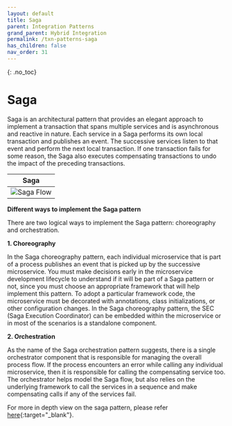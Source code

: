 ```yaml
---
layout: default
title: Saga
parent: Integration Patterns
grand_parent: Hybrid Integration
permalink: /txn-patterns-saga
has_children: false
nav_order: 31
---
```


{: .no_toc}
# Saga

Saga is an architectural pattern that provides an elegant approach to implement a transaction that spans multiple services and is asynchronous and reactive in nature. Each service in a Saga performs its own local transaction and publishes an event. The successive services listen to that event and perform the next local transaction. If one transaction fails for some reason, the Saga also executes compensating transactions to undo the impact of the preceding transactions.

| Saga |
| :-: |
| ![Saga Flow](../../../../resources/saga-flow.jpg) |


**Different ways to implement the Saga pattern**

There are two logical ways to implement the Saga pattern: choreography and orchestration.

**1. Choreography**

In the Saga choreography pattern, each individual microservice that is part of a process publishes an event that is picked up by the successive microservice. You must make decisions early in the microservice development lifecycle to understand if it will be part of a Saga pattern or not, since you must choose an appropriate framework that will help implement this pattern. To adopt a particular framework code, the microservice must be decorated with annotations, class initializations, or other configuration changes. In the Saga choreography pattern, the SEC (Saga Execution Coordinator) can be embedded within the microservice or in most of the scenarios is a standalone component.

**2. Orchestration**

As the name of the Saga orchestration pattern suggests, there is a single orchestrator component that is responsible for managing the overall process flow. If the process encounters an error while calling any individual microservice, then it is responsible for calling the compensating service too. The orchestrator helps model the Saga flow, but also relies on the underlying framework to call the services in a sequence and make compensating calls if any of the services fail.

For more in depth view on the saga pattern, please refer [here](https://developer.ibm.com/depmodels/microservices/articles/use-saga-to-solve-distributed-transaction-management-problems-in-a-microservices-architecture/){:target="_blank"}.

